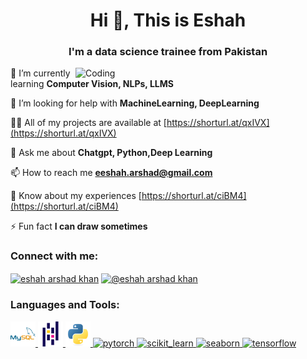 <h1 align="center">Hi 👋, This is Eshah</h1>
<h3 align="center">I'm a data science trainee from Pakistan</h3>
<img align="right" alt="Coding" width="400" src="https://i.pinimg.com/originals/ef/c7/df/efc7df4bdceff01d890961f3eb368863.gif")

🌱 I’m currently learning **Computer Vision, NLPs, LLMS**

🤝 I’m looking for help with **MachineLearning, DeepLearning**

👨‍💻 All of my projects are available at [https://shorturl.at/qxIVX](https://shorturl.at/qxIVX)

💬 Ask me about **Chatgpt, Python,Deep Learning**

📫 How to reach me **eeshah.arshad@gmail.com**

📄 Know about my experiences [https://shorturl.at/ciBM4](https://shorturl.at/ciBM4)

⚡ Fun fact **I can draw sometimes**

<h3 align="left">Connect with me:</h3>
<p align="left">
<a href="https://linkedin.com/in/eshah01" target="blank"><img align="center" src="https://raw.githubusercontent.com/rahuldkjain/github-profile-readme-generator/master/src/images/icons/Social/linked-in-alt.svg" alt="eshah arshad khan" height="30" width="40" /></a>
<a href="https://medium.com/@@eeshah.arshad" target="blank"><img align="center" src="https://raw.githubusercontent.com/rahuldkjain/github-profile-readme-generator/master/src/images/icons/Social/medium.svg" alt="@eshah arshad khan" height="30" width="40" /></a>
</p>

<h3 align="left">Languages and Tools:</h3>
<p align="left"> <a href="https://www.mysql.com/" target="_blank" rel="noreferrer"> <img src="https://raw.githubusercontent.com/devicons/devicon/master/icons/mysql/mysql-original-wordmark.svg" alt="mysql" width="40" height="40"/> </a> <a href="https://pandas.pydata.org/" target="_blank" rel="noreferrer"> <img src="https://raw.githubusercontent.com/devicons/devicon/2ae2a900d2f041da66e950e4d48052658d850630/icons/pandas/pandas-original.svg" alt="pandas" width="40" height="40"/> </a> <a href="https://www.python.org" target="_blank" rel="noreferrer"> <img src="https://raw.githubusercontent.com/devicons/devicon/master/icons/python/python-original.svg" alt="python" width="40" height="40"/> </a> <a href="https://pytorch.org/" target="_blank" rel="noreferrer"> <img src="https://www.vectorlogo.zone/logos/pytorch/pytorch-icon.svg" alt="pytorch" width="40" height="40"/> </a> <a href="https://scikit-learn.org/" target="_blank" rel="noreferrer"> <img src="https://upload.wikimedia.org/wikipedia/commons/0/05/Scikit_learn_logo_small.svg" alt="scikit_learn" width="40" height="40"/> </a> <a href="https://seaborn.pydata.org/" target="_blank" rel="noreferrer"> <img src="https://seaborn.pydata.org/_images/logo-mark-lightbg.svg" alt="seaborn" width="40" height="40"/> </a> <a href="https://www.tensorflow.org" target="_blank" rel="noreferrer"> <img src="https://www.vectorlogo.zone/logos/tensorflow/tensorflow-icon.svg" alt="tensorflow" width="40" height="40"/> </a> </p>
